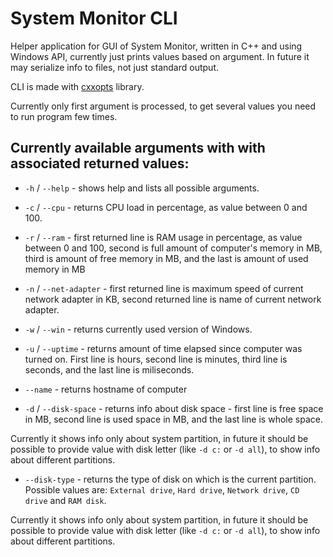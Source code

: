 # System Monitor CLI
Helper application for GUI of System Monitor, written in C++ and using Windows API, currently just prints values based on argument.
In future it may serialize info to files, not just standard output.

CLI is made with [cxxopts](https://github.com/jarro2783/cxxopts) library.

Currently only first argument is processed, to get several values you need to run program few times.



## Currently available arguments with with associated returned values:

* `-h` / `--help` - shows help and lists all possible arguments.

* `-c` / `--cpu` - returns CPU load in percentage, as value between 0 and 100.

* `-r` / `--ram` - first returned line is RAM usage in percentage, as value between 0 and 100, second is full amount of computer's memory in MB, third is amount of free memory in MB, and the last is amount of used memory in MB

* `-n` / `--net-adapter` - first returned line is maximum speed of current network adapter in KB, second returned line is 
name of current network adapter.

* `-w` / `--win` - returns currently used version of Windows.

* `-u` / `--uptime` - returns amount of time elapsed since computer was turned on. First line is hours, second line is minutes, third line is seconds, and the last line is miliseconds.

* `--name` - returns hostname of computer

* `-d` / `--disk-space` - returns info about disk space - first line is free space in MB, second line is used space in MB, and the last line is whole space.

Currently it shows info only about system partition, in future it should be possible to provide value with disk letter (like `-d c:` or `-d all`), to show info about different partitions.

* `--disk-type` - returns the type of disk on which is the current partition. Possible values are: `External drive`, `Hard drive`, `Network drive`, `CD drive` and `RAM disk`.

Currently it shows info only about system partition, in future it should be possible to provide value with disk letter (like `-d c:` or `-d all`), to show info about different partitions.